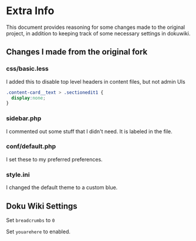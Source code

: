 # Extra Info

This document provides reasoning for some changes made to the original project, in addition to keeping track of some necessary settings in dokuwiki.

## Changes I made from the original fork

### css/basic.less
I added this to disable top level headers in content files, but not admin UIs
```css
.content-card__text > .sectionedit1 {
  display:none;
}
```

### sidebar.php
I commented out some stuff that I didn't need. It is labeled in the file.

### conf/default.php
I set these to my preferred preferences.

### style.ini
I changed the default theme to a custom blue.

## Doku Wiki Settings
Set ```breadcrumbs``` to ```0```

Set ```youarehere``` to enabled.